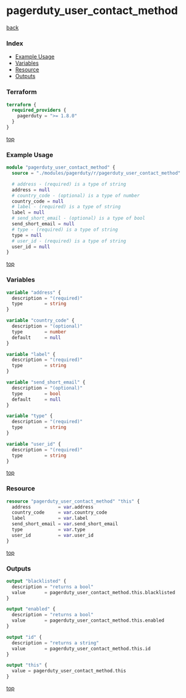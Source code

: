# pagerduty_user_contact_method

[back](../pagerduty.md)

### Index

- [Example Usage](#example-usage)
- [Variables](#variables)
- [Resource](#resource)
- [Outputs](#outputs)

### Terraform

```terraform
terraform {
  required_providers {
    pagerduty = ">= 1.8.0"
  }
}
```

[top](#index)

### Example Usage

```terraform
module "pagerduty_user_contact_method" {
  source = "./modules/pagerduty/r/pagerduty_user_contact_method"

  # address - (required) is a type of string
  address = null
  # country_code - (optional) is a type of number
  country_code = null
  # label - (required) is a type of string
  label = null
  # send_short_email - (optional) is a type of bool
  send_short_email = null
  # type - (required) is a type of string
  type = null
  # user_id - (required) is a type of string
  user_id = null
}
```

[top](#index)

### Variables

```terraform
variable "address" {
  description = "(required)"
  type        = string
}

variable "country_code" {
  description = "(optional)"
  type        = number
  default     = null
}

variable "label" {
  description = "(required)"
  type        = string
}

variable "send_short_email" {
  description = "(optional)"
  type        = bool
  default     = null
}

variable "type" {
  description = "(required)"
  type        = string
}

variable "user_id" {
  description = "(required)"
  type        = string
}
```

[top](#index)

### Resource

```terraform
resource "pagerduty_user_contact_method" "this" {
  address          = var.address
  country_code     = var.country_code
  label            = var.label
  send_short_email = var.send_short_email
  type             = var.type
  user_id          = var.user_id
}
```

[top](#index)

### Outputs

```terraform
output "blacklisted" {
  description = "returns a bool"
  value       = pagerduty_user_contact_method.this.blacklisted
}

output "enabled" {
  description = "returns a bool"
  value       = pagerduty_user_contact_method.this.enabled
}

output "id" {
  description = "returns a string"
  value       = pagerduty_user_contact_method.this.id
}

output "this" {
  value = pagerduty_user_contact_method.this
}
```

[top](#index)